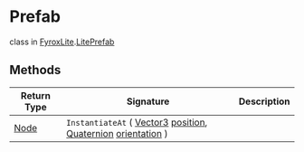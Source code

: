 # Prefab
class in [FyroxLite](../../scripting_api_cs.md).[LitePrefab](../LitePrefab.md)
## Methods
| Return Type | Signature | Description |
|---|---|---|
| [Node](../LiteNode/Node.md) | `InstantiateAt` ( [Vector3](../LiteMath/Vector3.md) <ins>position</ins>, [Quaternion](../LiteMath/Quaternion.md) <ins>orientation</ins> ) |  |

